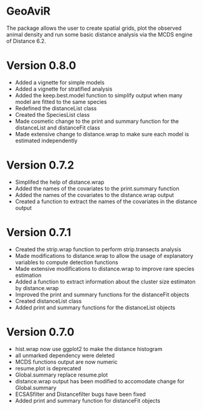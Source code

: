 GeoAviR
=======
The package allows the user to create spatial grids, plot the observed animal density and run some basic distance analysis via the MCDS engine of Distance 6.2.

Version 0.8.0
=======
* Added a vignette for simple models
* Added a vignette for stratified analysis
* Added the keep.best.model function to simplify output when many model are fitted to the same species
* Redefined the distanceList class
* Created the SpeciesList class 
* Made cosmetic change to the print and summary function for the distanceList and distanceFit class
* Made extensive change to distance.wrap to make sure each model is estimated independently

Version 0.7.2
=======
* Simplifed the help of distance.wrap
* Added the names of the covariates to the print.summary function
* Added the names of the covariates to the distance.wrap output
* Created a function to extract the names of the covariates in the distance output

Version 0.7.1
=======
* Created the strip.wrap function to perform strip.transects analysis
* Made modifications to distance.wrap to allow the usage of explanatory variables to compute detection functions
* Made extensive modifications to distance.wrap to improve rare species estimation
* Added a function to extract information about the cluster size estimaton by distance.wrap
* Improved the print and summary functions for the distanceFit objects
* Created distanceList class
* Added print and summary functions for the distanceList objects

Version 0.7.0
=======
* hist.wrap now use ggplot2 to make the distance histogram
* all unmarked dependency were deleted
* MCDS functions output are now numeric
* resume.plot is deprecated
* Global.summary replace resume.plot
* distance.wrap output has been modified to accomodate change for Global.summary
* ECSASfilter and Distancefilter bugs have been fixed
* Added print and summary function for distanceFit objects
